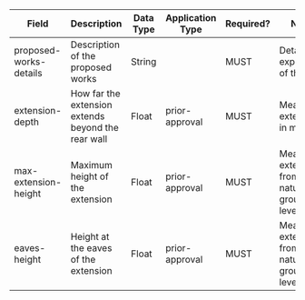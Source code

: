 Field | Description | Data Type | Application Type | Required? | Notes
-- | -- | -- | -- | -- | --
proposed-works-details | Description of the proposed works | String |  | MUST | Detailed explanation of the work
extension-depth | How far the extension extends beyond the rear wall | Float | prior-approval | MUST | Measured externally in meters
max-extension-height | Maximum height of the extension | Float | prior-approval | MUST | Measured externally from natural ground level
eaves-height | Height at the eaves of the extension | Float | prior-approval | MUST | Measured externally from natural ground level
